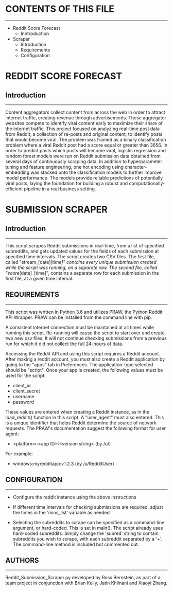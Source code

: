 # CONTENTS OF THIS FILE
---------------------
* Reddit Score Forecast
   * Inntroduction
* Scraper   
   * Introduction
   * Requirements
   * Configuration
 
# REDDIT SCORE FORECAST
## Introduction
------------

Content aggregators collect content from across the web in order to attract internet traffic, creating revenue through advertisements. These aggregator websites compete to identify viral content early to maximize their share of the internet traffic. This project focused on analyzing real-time post data from Reddit, a collection of re-posts and original content, to identify posts that would become viral. The problem was framed as a binary classification problem where a viral Reddit post had a score equal or greater than 3656. In order to predict posts which posts will become viral, logistic regression and random forest models were run on Reddit submission data obtained from several days of continuously scraping data. In addition to hyperparameter tuning and feature engineering, one hot encoding using character-embedding was stacked onto the classification models to further improve model performance. The models provide reliable predictions of potentially viral posts, laying the foundation for building a robust and computationally-efficient pipeline in a real business setting.


# SUBMISSION SCRAPER
## Introduction
------------

This script scrapes Reddit submissions in real-time, from a list of specified subreddits, and gets updated
values for the fields of each submission at specified time intervals. The script creates two CSV files. 
The first file, called "stream_[date]_[time]" contains every unique submission created while the script was 
running, on a separate row. The second file, called "score_[date]_[time]", contains a separate row for each 
submission in the first file, at a given time interval.


## REQUIREMENTS
------------

This script was written in Python 3.6 and utilizes PRAW, the Python Reddit API Wrapper. PRAW can be installed
from the command line with pip.

A consistent internet connection must be maintained at all times while running this script. Re-running will 
cause the script to start over and create two new csv files. It will not continue checking submissions from a 
previous run for which it did not collect the full 24-hours of data.

Accessing the Reddit API and using this script requires a Reddit account. After making a reddit account, you
must also create a Reddit application by going to the "apps" tab in Preferences. The application-type selected
should be "script". Once your app is created, the following values must be used for the script:

* client_id
* client_secret
* username
* password

These values are entered when creating a Reddit instance, as in the load_reddit() function in this script. 
A "user_agent" must also entered. This is a unique identifier that helps Reddit determine the source of network
requests. The PRAW's documentation suggest the following format for user agent:

* \<platform>:\<app ID>:\<version string> (by /u/<Reddit username>)

For example:

* windows:myredditapp:v1.2.3 (by /u/RedditUser)


## CONFIGURATION
-------------
 
 * Configure the reddit instance using the above instructions

 * If different time intervals for checking submissions are required, adjust the times in the 'mins_list' 
   variable as needed

 * Selecting the subreddits to scrape can be specified as a command-line argument, or hard-coded. This is 
   set in main(). The script already uses hard-coded subreddits. Simply change the 'subred' string to contain
   subreddits you wish to scrape, with each subreddit separated by a '+'. The command-line method is included
   but commented out. 


## AUTHORS
-------

Reddit_Submission_Scraper.py developed by Ross Bernstein, as part of a team project in conjunction with
Brian Kelly, Jatin Khilnani and Xiaoyi Zhang.


